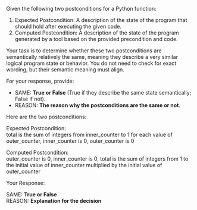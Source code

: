 
Given the following two postconditions for a Python function:

1. Expected Postcondition: A description of the state of the program that should hold after executing the given code.
2. Computed Postcondition: A description of the state of the program generated by a tool based on the provided precondition and code.

Your task is to determine whether these two postconditions are semantically relatively the same, meaning they describe a very similar logical program state or behavior. You do not need to check for exact wording, but their semantic meaning must align.

For your response, provide:

- SAME: **True or False** (True if they describe the same state semantically; False if not).
- REASON: **The reason why the postconditions are the same or not**.

Here are the two postconditions:

Expected Postcondition:  
total is the sum of integers from inner_counter to 1 for each value of outer_counter, inner_counter is 0, outer_counter is 0

Computed Postcondition:  
outer_counter is 0, inner_counter is 0, total is the sum of integers from 1 to the initial value of inner_counter multiplied by the initial value of outer_counter

Your Response: 

SAME: **True or False**  
REASON: **Explanation for the decision**
